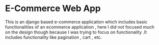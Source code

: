 # E-Commerce Web App

This is an django based e-commerce application which includes basic functionalities of an ecommerce application , here I did not focused much on the design though because I was trying to focus on functionality .It includes functionality like pagination , cart , etc. 
